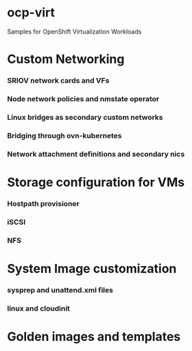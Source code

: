 # ocp-virt
Samples for OpenShift Virtualization Workloads


# Custom Networking


### SRIOV network cards and VFs


### Node network policies and nmstate operator


### Linux bridges as secondary custom networks


### Bridging through ovn-kubernetes

 
### Network attachment definitions and secondary nics


# Storage configuration for VMs

### Hostpath provisioner

### iSCSI

### NFS


# System Image customization

### sysprep and unattend.xml files

### linux and cloudinit


# Golden images and templates


